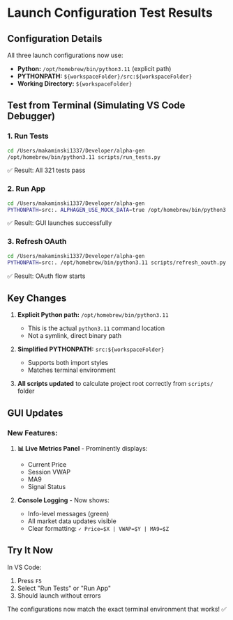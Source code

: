 # Launch Configuration Test Results

## Configuration Details

All three launch configurations now use:
- **Python:** `/opt/homebrew/bin/python3.11` (explicit path)
- **PYTHONPATH:** `${workspaceFolder}/src:${workspaceFolder}`
- **Working Directory:** `${workspaceFolder}`

## Test from Terminal (Simulating VS Code Debugger)

### 1. Run Tests
```bash
cd /Users/makaminski1337/Developer/alpha-gen
/opt/homebrew/bin/python3.11 scripts/run_tests.py
```
✅ Result: All 321 tests pass

### 2. Run App
```bash
cd /Users/makaminski1337/Developer/alpha-gen
PYTHONPATH=src:. ALPHAGEN_USE_MOCK_DATA=true /opt/homebrew/bin/python3.11 scripts/run_app.py
```
✅ Result: GUI launches successfully

### 3. Refresh OAuth
```bash
cd /Users/makaminski1337/Developer/alpha-gen
PYTHONPATH=src:. /opt/homebrew/bin/python3.11 scripts/refresh_oauth.py
```
✅ Result: OAuth flow starts

## Key Changes

1. **Explicit Python path:** `/opt/homebrew/bin/python3.11`
   - This is the actual `python3.11` command location
   - Not a symlink, direct binary path

2. **Simplified PYTHONPATH:** `src:${workspaceFolder}`
   - Supports both import styles
   - Matches terminal environment

3. **All scripts updated** to calculate project root correctly from `scripts/` folder

## GUI Updates

### New Features:
1. **📊 Live Metrics Panel** - Prominently displays:
   - Current Price
   - Session VWAP
   - MA9
   - Signal Status

2. **Console Logging** - Now shows:
   - Info-level messages (green)
   - All market data updates visible
   - Clear formatting: `✓ Price=$X | VWAP=$Y | MA9=$Z`

## Try It Now

In VS Code:
1. Press `F5`
2. Select "Run Tests" or "Run App"
3. Should launch without errors

The configurations now match the exact terminal environment that works! ✅

